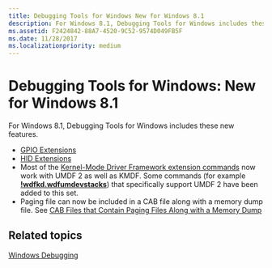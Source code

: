 ```yaml
---
title: Debugging Tools for Windows New for Windows 8.1
description: For Windows 8.1, Debugging Tools for Windows includes these new features.
ms.assetid: F2424842-88A7-4520-9C52-9574D049FB5F
ms.date: 11/28/2017
ms.localizationpriority: medium
---
```


# Debugging Tools for Windows: New for Windows 8.1


For Windows 8.1, Debugging Tools for Windows includes these new features.

-   [GPIO Extensions](gpio-extensions.md)
-   [HID Extensions](hid-extensions.md)
-   Most of the [Kernel-Mode Driver Framework extension commands](kernel-mode-driver-framework-extensions--wdfkd-dll-.md) now work with UMDF 2 as well as KMDF. Some commands (for example [**!wdfkd.wdfumdevstacks**](-wdfkd-wdfumdevstacks.md)) that specifically support UMDF 2 have been added to this set.
-   Paging file can now be included in a CAB file along with a memory dump file. See [CAB Files that Contain Paging Files Along with a Memory Dump](cab-files-that-contain-paging-files-along-with-a-memory-dump.md)

## <span id="related_topics"></span>Related topics


[Windows Debugging](index.md)

 

 






